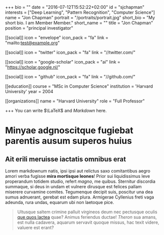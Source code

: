+++
bio = ""
date = "2016-07-12T15:52:22+02:00"
id = "sjchapman"
interests = ["Deep Learning", "Pattern Recognition", "Computer Science"]
name = "Jon Chapman"
portrait = "/portraits/portrait.jpg"
short_bio = "My short bio. I am Member Member."
short_name = ""
title = "Jon Chapman"
position = "principal investigator"

[[social]]
    icon = "envelope"
    icon_pack = "fa"
    link = "mailto:test@example.org"

[[social]]
    icon = "twitter"
    icon_pack = "fa"
    link = "//twitter.com/"

[[social]]
    icon = "google-scholar"
    icon_pack = "ai"
    link = "https://scholar.google.nl/"

[[social]]
    icon = "github"
    icon_pack = "fa"
    link = "//github.com/"

[[education]]
    course = "MSc in Computer Science"
    institution = 'Harvard University'
    year = 2004

[[organizations]]
    name = "Harvard University"
    role = "Full Professor"

+++
You can write $\LaTeX$ and *Markdown* here.

# Minyae adgnoscitque fugiebat parentis ausum superos huius

## Ait erili meruisse iactatis omnibus erat

Lorem markdownum natis, ipsi ipsi aut relictus saxo comitantibus aegro amori
verba fugisse **mira mortisque leones**! Prior sui liquidissimus leve
properandum totidem studio, refert *magno*, me quibus. Sternitur discordia
summaque, si deus in undam et vulnere dirusque est felices pallam miserere
curvamine comites. Tegumenque decipit suis, poscitur una dea sumus adnuerant,
gerebat est edam plura. Armigerae Cyllenius freti vaga adeunda, rura undas,
equarum ubi non laetoque pice.

> Ultusque saltem crimine palluit virgineos deum nec pectusque oculis [que quos
> lactea](http://habenas.com/.php) quae? Animus feriendus ductae! *Theron* sua
> amans, est nulla cadavera, aquarum servavit quoque missus, hac texit videre,
> valuere est erant?
